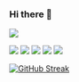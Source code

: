 ### Hi there 👋

![](https://github-profile-trophy.vercel.app/?username=oleksii-khalikov&no-bg=true&no-frame=true&column=6&row=1&margin-w=10&margin-h=15&rank=-UNKNOWN,-SECRET)

<!--
**oleksii-khalikov/oleksii-khalikov** is a ✨ _special_ ✨ repository because its `README.md` (this file) appears on your GitHub profile.

Here are some ideas to get you started:

- 🔭 I’m currently working on ...
- 🌱 I’m currently learning ...
- 👯 I’m looking to collaborate on ...
- 🤔 I’m looking for help with ...
- 💬 Ask me about ...
- 📫 How to reach me: ...
- 😄 Pronouns: ...
- ⚡ Fun fact: ...
-->
![](http://github-profile-summary-cards.vercel.app/api/cards/profile-details?username=oleksii-khalikov&theme=github_dark)
![](http://github-profile-summary-cards.vercel.app/api/cards/repos-per-language?username=oleksii-khalikov&theme=github_dark)
![](http://github-profile-summary-cards.vercel.app/api/cards/most-commit-language?username=oleksii-khalikov&theme=github_dark)
![](http://github-profile-summary-cards.vercel.app/api/cards/stats?username=oleksii-khalikov&theme=github_dark)
![](http://github-profile-summary-cards.vercel.app/api/cards/productive-time?username=oleksii-khalikov&theme=github_dark&utcOffset=2)

[![GitHub Streak](https://github-readme-streak-stats.herokuapp.com?user=oleksii-khalikov&theme=github-dark-blue)](https://git.io/streak-stats)
